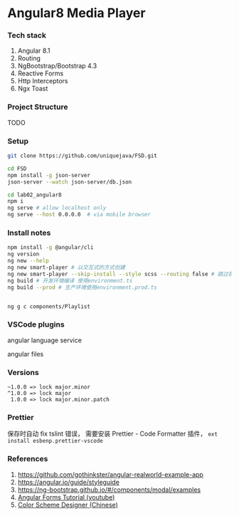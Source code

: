 # Angular8 Media Player

### Tech stack

1. Angular 8.1
2. Routing
3. NgBootstrap/Bootstrap 4.3
4. Reactive Forms
5. Http Interceptors
6. Ngx Toast

### Project Structure

TODO

### Setup

```sh
git clone https://github.com/uniquejava/FSD.git

cd FSD
npm install -g json-server
json-server --watch json-server/db.json

cd lab02_angular8
npm i
ng serve # allow localhost only
ng serve --host 0.0.0.0  # via mobile browser
```

### Install notes

```sh
npm install -g @angular/cli
ng version
ng new --help
ng new smart-player # 以交互式的方式创建
ng new smart-player --skip-install --style scss --routing false # 跳过各种提示
ng build # 开发环境编译 使用environment.ts
ng build --prod # 生产环境使用environment.prod.ts


ng g c components/Playlist
```

### VSCode plugins

angular language service

angular files

### Versions

```
~1.0.0 => lock major.minor
^1.0.0 => lock major
 1.0.0 => lock major.minor.patch
```

### Prettier

保存时自动 fix tslint 错误， 需要安装 Prettier - Code Formatter 插件， `ext install esbenp.prettier-vscode`

### References

1. https://github.com/gothinkster/angular-realworld-example-app
2. https://angular.io/guide/styleguide
3. https://ng-bootstrap.github.io/#/components/modal/examples
4. [Angular Forms Tutorial (youtube)](https://www.youtube.com/playlist?list=PLC3y8-rFHvwhwL-XH04cHOpJnkgRKykFi)
5. [Color Scheme Designer (Chinese)](http://www.peise.net/tools/web/#)
